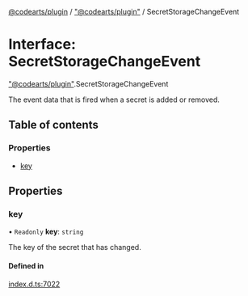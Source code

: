 [@codearts/plugin](../README.md) / ["@codearts/plugin"](../modules/_codearts_plugin_.md) / SecretStorageChangeEvent

# Interface: SecretStorageChangeEvent

["@codearts/plugin"](../modules/_codearts_plugin_.md).SecretStorageChangeEvent

The event data that is fired when a secret is added or removed.

## Table of contents

### Properties

- [key](codearts_plugin_.SecretStorageChangeEvent.md#key)

## Properties

### key

• `Readonly` **key**: `string`

The key of the secret that has changed.

#### Defined in

[index.d.ts:7022](https://github.com/huaweicloud/cloudide-plugin-api/blob/a055dd0/index.d.ts#L7022)
